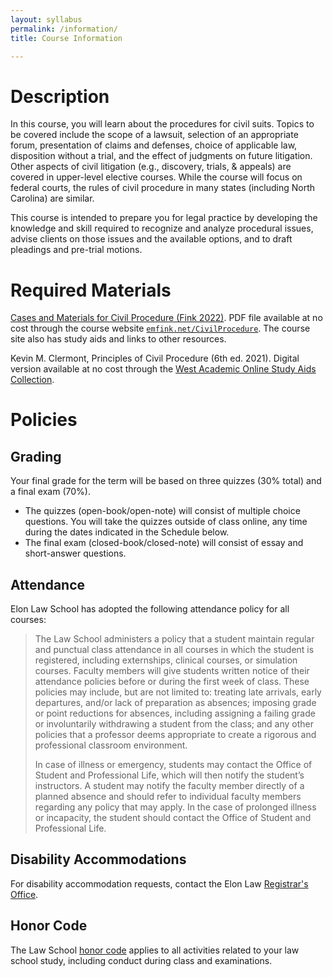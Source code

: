 ```yaml
---
layout: syllabus
permalink: /information/
title: Course Information

---
```


# Description

In this course, you will learn about the procedures for civil suits. Topics to be covered include the scope of a lawsuit, selection of an appropriate forum, presentation of claims and defenses, choice of applicable law, disposition without a trial, and the effect of judgments on future litigation. Other aspects of civil litigation (e.g., discovery, trials, & appeals) are covered in upper-level elective courses. While the course will focus on federal courts, the rules of civil procedure in many states (including North Carolina) are similar.

This course is intended to prepare you for legal practice by developing the knowledge and skill required to recognize and analyze procedural issues, advise clients on those issues and the available options, and to draft pleadings and pre-trial motions.

# Required Materials

[Cases and Materials for Civil Procedure (Fink 2022)](https://www.emfink.net/CivilProcedure/Casebook). PDF file available at no cost through the course website [`emfink.net/CivilProcedure`](https://www.emfink.net/CivilProcedure). The course site also has study aids and links to other resources.

Kevin M. Clermont, Principles of Civil Procedure (6th ed. 2021). Digital version available at no cost through the [West Academic Online Study Aids Collection](https://subscription-westacademic-com.ezproxy.elon.edu/).

# Policies

## Grading

Your final grade for the term will be based on three quizzes (30% total) and a final exam (70%).

- The quizzes (open-book/open-note) will consist of multiple choice questions. You will take the quizzes outside of class online, any time during the dates indicated in the Schedule below.
- The final exam (closed-book/closed-note) will consist of essay and short-answer questions.

## Attendance

Elon Law School has adopted the following attendance policy for all courses:

> The Law School administers a policy that a student maintain regular and punctual class attendance in all courses in which the student is registered, including externships, clinical courses, or simulation courses. Faculty members will give students written notice of their attendance policies before or during the first week of class. These policies may include, but are not limited to: treating late arrivals, early departures, and/or lack of preparation as absences; imposing grade or point reductions for absences, including assigning a failing grade or involuntarily withdrawing a student from the class; and any other policies that a professor deems appropriate to create a rigorous and professional classroom environment.
>  
> In case of illness or emergency, students may contact the Office of Student and Professional Life, which will then notify the student’s instructors. A student may notify the faculty member directly of a planned absence and should refer to individual faculty members regarding any policy that may apply. In the case of prolonged illness or incapacity, the student should contact the Office of Student and Professional Life.

## Disability Accommodations

For disability accommodation requests, contact the Elon Law [Registrar's Office](https://www.elon.edu/e/law/academics/registrar-office/index.html).  

## Honor Code

The Law School [honor code](https://www.elon.edu/e/law/student-experience/honor-code.html) applies to all activities related to your law school study, including conduct during class and examinations.

